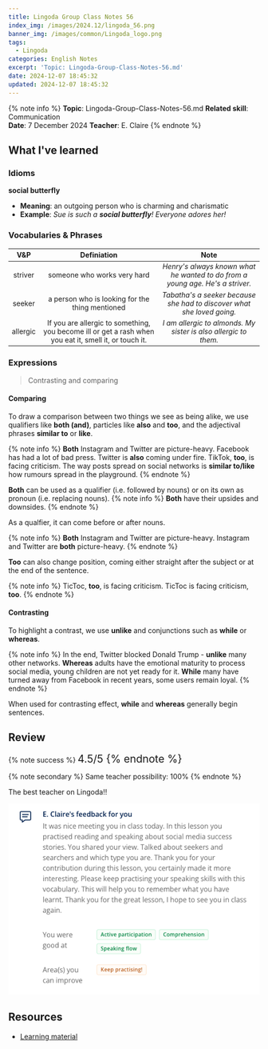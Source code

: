 ```yaml
---
title: Lingoda Group Class Notes 56
index_img: /images/2024.12/lingoda_56.png
banner_img: /images/common/Lingoda_logo.png
tags:
  - Lingoda
categories: English Notes
excerpt: 'Topic: Lingoda-Group-Class-Notes-56.md'
date: 2024-12-07 18:45:32
updated: 2024-12-07 18:45:32
---
```


{% note info %}
**Topic**: Lingoda-Group-Class-Notes-56.md
**Related skill**: Communication  
**Date**: 7 December 2024
**Teacher**: E. Claire
{% endnote %}

## What I've learned

### Idioms
**social butterfly**
- **Meaning**: an outgoing person who is charming and charismatic
- **Example**: *Sue is such a **social butterfly**! Everyone adores her!*

### Vocabularies & Phrases

|   V&P    |                                              Definiation                                               |                                     Note                                      |
| :------: | :----------------------------------------------------------------------------------------------------: | :---------------------------------------------------------------------------: |
| striver  |                                      someone who works very hard                                       | *Henry's always known what he wanted to do from a young age. He's a striver.* |
|  seeker  |                            a person who is looking for the thing mentioned                             |    *Tabatha's a seeker because she had to discover what she loved going.*     |
| allergic | If you are allergic to something, you become ill or get a rash when you eat it, smell it, or touch it. |        *I am allergic to almonds. My sister is also allergic to them.*        |

### Expressions
> Contrasting and comparing

#### Comparing
To draw a comparison between two things we see as being alike, we use qualifiers like **both (and)**, particles like **also** and **too**, and the adjectival phrases **similar to** or **like**.

{% note info %}
**Both** Instagram and Twitter are picture-heavy.
Facebook has had a lot of bad press. Twitter is **also** coming under fire. TikTok, **too**, is facing criticism.
The way posts spread on social networks is **similar to/like** how rumours spread in the playground.
{% endnote %}

**Both** can be used as a qualifier (i.e. followed by nouns) or on its own as pronoun (i.e. replacing nouns).
{% note info %}
**Both** have their upsides and downsides.
{% endnote %}

As a qualfier, it can come before or after nouns.

{% note info %}
**Both** Instagram and Twitter are picture-heavy.
Instagram and Twitter are **both** picture-heavy.
{% endnote %}

**Too** can also change position, coming either straight after the subject or at the end of the sentence.

{% note info %}
TicToc, **too**, is facing criticism.
TicToc is facing criticism, **too**.
{% endnote %}

#### Contrasting
To highlight a contrast, we use **unlike** and conjunctions such as **while** or **whereas**.

{% note info %}
In the end, Twitter blocked Donald Trump - **unlike** many other networks.
**Whereas** adults have the emotional maturity to process social media, young children are not yet ready for it.
**While** many have turned away from Facebook in recent years, some users remain loyal.
{% endnote %}

When used for contrasting effect, **while** and **whereas** generally begin sentences.

## Review

{% note success %}
<span style="font-size:1.5em;">
4.5/5
<span>
{% endnote %}

{% note secondary %}
<span style="font-size:1em;">
Same teacher possibility: 100%
<span>
{% endnote %}

The best teacher on Lingoda!!

![Feedback from Teacher](../images/2024.12/lingoda_56_feedback.png)

## Resources
- [Learning material](https://learn.lingoda.com/english/learning-materials/6748591bdce1b/source/download)

